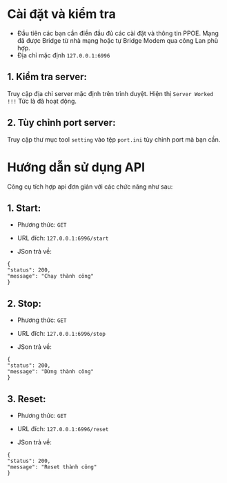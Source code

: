 # Cài đặt và kiểm tra
- Đầu tiên các bạn cần điền đầu đủ các cài đặt và thông tin PPOE. Mạng đã được Bridge từ nhà mạng hoặc tự Bridge Modem qua công Lan phù hợp.
- Địa chỉ mặc định `127.0.0.1:6996`

## 1. Kiểm tra server:
   
Truy cập địa chỉ server mặc định trên trình duyệt. Hiện thị `Server Worked !!!` Tức là đã hoạt động.

## 2. Tùy chỉnh port server:
   
Truy cập thư mục tool `setting` vào tệp `port.ini` tùy chỉnh port mà bạn cần.

# Hướng dẫn sử dụng API
Công cụ tích hợp api đơn giản với các chức năng như sau:
## 1. Start:
- Phương thức:
`GET`

- URL đích:
 ```127.0.0.1:6996/start```

- JSon trả về:
   
```
{
"status": 200,
"message": "Chạy thành công"
}
```
## 2. Stop:
- Phương thức:
`GET`

- URL đích:
 ```127.0.0.1:6996/stop```

- JSon trả về:
   
```
{
"status": 200,
"message": "Dừng thành công"
}
```
## 3. Reset:
- Phương thức:
`GET`

- URL đích:
 ```127.0.0.1:6996/reset```

- JSon trả về:
   
```
{
"status": 200,
"message": "Reset thành công"
}
```
